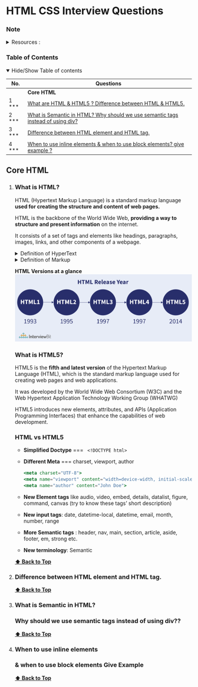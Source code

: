 # HTML CSS Interview Questions
### Note

<details>
  <summary> Resources : </summary>
  Resources of HTML Questions:
  
    1. Top 15 HTML Interview questionns.
    2. Programming Hero Interview questions video.                                                                                                                                                                                        |
</details>

### Table of Contents

<details open>
  <summary> Hide/Show Table of contents</summary>

  | No. | Questions                                   |
  | --- | ----------------------------------------------------------------------------------------------------------------------------------------------------------------------------|
  |     | **Core HTML**                                                                                                                                                                                                                   |
| 1  *** | [What are HTML & HTML5 ? Difference between HTML & HTML5. ](#what-is-HTML)                                                                                                                                                                                                 |
| 2  ***  | [What is Semantic in HTML? Why should we use semantic tags  instead of using  div? ](#what-is-Semantic-in-HTML)                                                                                                                                                                                                 |
| 3  ***  | [Difference between HTML element and HTML tag. ](#Difference-between-HTML-element-and-HTML-tag)                                                                                                                                                                                                 |
| 4  ***  | [When to use inline elements & when to use block elements? give example ? ](#When-to-use-inline-elements)                                                                                                                                                                                                 |
</details>



<!--   Answers
================= -->

## Core HTML

1.  ### What is HTML?

    HTML (Hypertext Markup Language) is a standard markup language **used for creating the structure and content of web pages.** 

    HTML is the backbone of the World Wide Web, **providing a way to structure and present information** on the internet.

    It consists of a set of tags and elements like headings, paragraphs, images, links, and other components of a webpage. 

    <details>
      <summary> Definition of HyperText  </summary>
      Hypertext refers to the capability of linking and connecting different pieces of information or documents through hyperlinks, it enables users to navigate between web pages by clicking on text, images, or other elements.
    </details>
    <details>
      <summary> Definition of Markup  </summary>
      Markup in HTML is the use of angle brackets tags (< > </>) to format and structure content for web browsers.
    </details>

    **HTML Versions at a  glance**
    ![HTML versions](./images/html_version.png)

    ### What is HTML5?
    HTML5 is the **fifth and latest version** of the Hypertext Markup Language (HTML), which is the standard markup language used for creating web pages and web applications.

    It was developed by the World Wide Web Consortium (W3C) and the Web Hypertext Application Technology Working Group (WHATWG)

    HTML5 introduces new elements, attributes, and APIs (Application Programming Interfaces) that enhance the capabilities of web development.
    
    ### HTML vs HTML5  
    - **Simplified Doctype** ===  ``` <!DOCTYPE html>```
    - **Different Meta** === charset, viewport, author
    
        ```jsx
        <meta charset="UTF-8">
        <meta name="viewport" content="width=device-width, initial-scale=1.0">
        <meta name="author" content="John Doe">
        ```
    
    - **New Element tags** like  audio, video, embed, details, datalist, figure, command, canvas (try to know these tags’ short description)
    - **New input tags**: date, datetime-local, datetime, email, month, number, range
    - **More Semantic tags** :   header, nav, main, section, article, aside, footer, em, strong etc.
    - **New terminology**: Semantic 
    

    **[⬆ Back to Top](#table-of-contents)**


2.  ### Difference between HTML element and HTML tag.
  






    **[⬆ Back to Top](#table-of-contents)**

3.  ### What is Semantic in HTML?
    ### Why should we use semantic tags  instead of using  div??






    **[⬆ Back to Top](#table-of-contents)**

4.  ### When to use inline elements 
    ### & when to use block elements Give Example






    **[⬆ Back to Top](#table-of-contents)**



    
